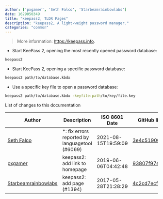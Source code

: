 ```yaml
---
author: ['pxgamer', 'Seth Falco', 'Starbeamrainbowlabs']
date: 1629050349
title: "keepass2, TLDR Pages"
description: "keepass2, A light-weight password manager."
categories: "common"
---
```

> More information: <https://keepass.info>.

- Start KeePass 2, opening the most recently opened password database:

```bash
keepass2
```

- Start KeePass 2, opening a specific password database:

```bash
keepass2 path/to/database.kbdx
```

- Use a specific key file to open a password database:

```bash
keepass2 path/to/database.kbdx -keyfile:path/to/key/file.key
```
List of changes to this documentation


Author | Description | ISO 8601 Date | GitHub link
------|-----|-----|-----
[Seth Falco](mailto:seth@falco.fun) | *: fix errors reported by languagetool (#6069) | 2021-08-15T19:59:09 | [3e4c519004a4](https://github.com/tldr-pages/tldr/commit/3e4c519004a471c861cdc609fd7239ee3355671c)
[pxgamer](mailto:owzie123@gmail.com) | keepass2: add link to homepage | 2019-06-06T04:42:48 | [93807f97ed15](https://github.com/tldr-pages/tldr/commit/93807f97ed1518179b4b167b259c47422d618fed)
[Starbeamrainbowlabs](mailto:sbrl@starbeamrainbowlabs.com) | keepass2: add page (#1394) | 2017-05-28T21:28:29 | [4c2cd7ecf945](https://github.com/tldr-pages/tldr/commit/4c2cd7ecf945666a0e71322635791eaacb729db3)

